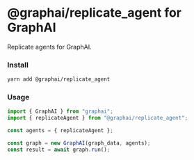 
# @graphai/replicate_agent for GraphAI

Replicate agents for GraphAI.

### Install

```sh
yarn add @graphai/replicate_agent
```

### Usage

```typescript
import { GraphAI } from "graphai";
import { replicateAgent } from "@graphai/replicate_agent";

const agents = { replicateAgent };

const graph = new GraphAI(graph_data, agents);
const result = await graph.run();
```

